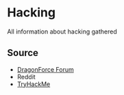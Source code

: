# Hacking
All information about hacking gathered

## Source
- [DragonForce Forum](https://dragonforce.io/)
- Reddit
- [TryHackMe](https://tryhackme.com/)
